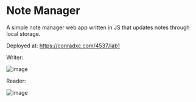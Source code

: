 # Note Manager
A simple note manager web app written in JS that updates notes through local storage. 

Deployed at: https://conradxc.com/4537/lab1

Writer:

![image](https://github.com/user-attachments/assets/c72970fb-d9cd-4dac-a992-d161118611d5)

Reader:

![image](https://github.com/user-attachments/assets/42da0086-32a1-45f3-b39d-9c3974fd28b3)
